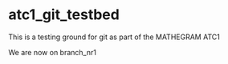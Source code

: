 # atc1_git_testbed
This is a testing ground for git as part of the MATHEGRAM ATC1

We are now on branch_nr1
